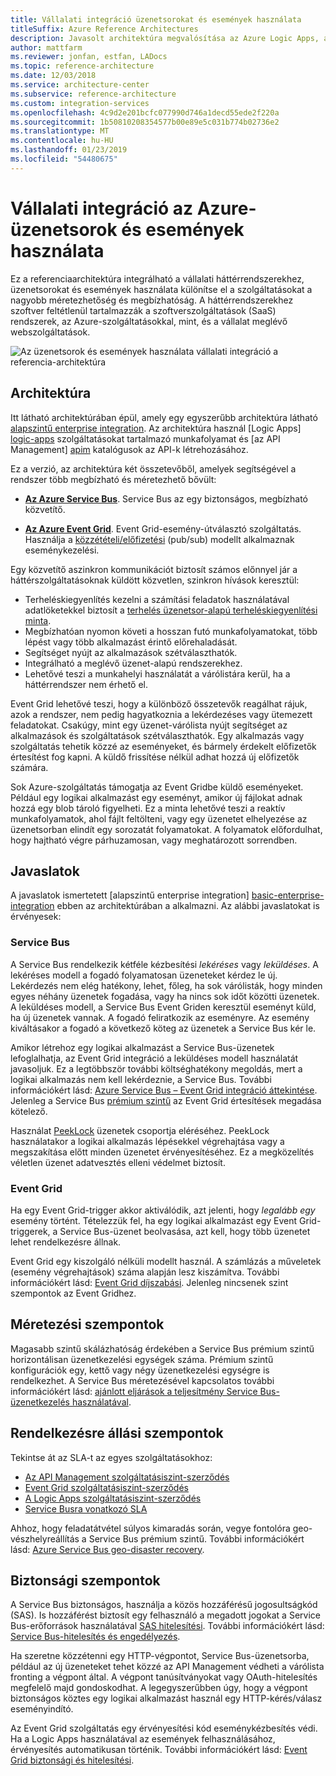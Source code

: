 ```yaml
---
title: Vállalati integráció üzenetsorokat és események használata
titleSuffix: Azure Reference Architectures
description: Javasolt architektúra megvalósítása az Azure Logic Apps, az Azure API Management, az Azure Service Bus és az Azure Event Grid, egy vállalati integrációs minta.
author: mattfarm
ms.reviewer: jonfan, estfan, LADocs
ms.topic: reference-architecture
ms.date: 12/03/2018
ms.service: architecture-center
ms.subservice: reference-architecture
ms.custom: integration-services
ms.openlocfilehash: 4c9d2e201bcfc077990d746a1decd55ede2f220a
ms.sourcegitcommit: 1b50810208354577b00e89e5c031b774b02736e2
ms.translationtype: MT
ms.contentlocale: hu-HU
ms.lasthandoff: 01/23/2019
ms.locfileid: "54480675"
---
```

# <a name="enterprise-integration-on-azure-using-message-queues-and-events"></a>Vállalati integráció az Azure-üzenetsorok és események használata

Ez a referenciaarchitektúra integrálható a vállalati háttérrendszerekhez, üzenetsorokat és események használata különítse el a szolgáltatásokat a nagyobb méretezhetőség és megbízhatóság. A háttérrendszerekhez szoftver feltétlenül tartalmazzák a szoftverszolgáltatások (SaaS) rendszerek, az Azure-szolgáltatásokkal, mint, és a vállalat meglévő webszolgáltatások.

![Az üzenetsorok és események használata vállalati integráció a referencia-architektúra](./_images/enterprise-integration-queues-events.png)

## <a name="architecture"></a>Architektúra

Itt látható architektúrában épül, amely egy egyszerűbb architektúra látható [alapszintű enterprise integration][basic-enterprise-integration]. Az architektúra használ [Logic Apps] [ logic-apps] szolgáltatásokat tartalmazó munkafolyamat és [az API Management] [ apim] katalógusok az API-k létrehozásához.

Ez a verzió, az architektúra két összetevőből, amelyek segítségével a rendszer több megbízható és méretezhető bővült:

- **[Az Azure Service Bus][service-bus]**. Service Bus az egy biztonságos, megbízható közvetítő.

- **[Az Azure Event Grid][event-grid]**. Event Grid-esemény-útválasztó szolgáltatás. Használja a [közzétételi/előfizetési](../../patterns/publisher-subscriber.md) (pub/sub) modellt alkalmaznak eseménykezelési.

Egy közvetítő aszinkron kommunikációt biztosít számos előnnyel jár a háttérszolgáltatásoknak küldött közvetlen, szinkron hívások keresztül:

- Terheléskiegyenlítés kezelni a számítási feladatok használatával adatlöketekkel biztosít a [terhelés üzenetsor-alapú terheléskiegyenlítési minta](../../patterns/queue-based-load-leveling.md).
- Megbízhatóan nyomon követi a hosszan futó munkafolyamatokat, több lépést vagy több alkalmazást érintő előrehaladását.
- Segítséget nyújt az alkalmazások szétválaszthatók.
- Integrálható a meglévő üzenet-alapú rendszerekhez.
- Lehetővé teszi a munkahelyi használatát a várólistára kerül, ha a háttérrendszer nem érhető el.

Event Grid lehetővé teszi, hogy a különböző összetevők reagálhat rájuk, azok a rendszer, nem pedig hagyatkoznia a lekérdezéses vagy ütemezett feladatokat. Csakúgy, mint egy üzenet-várólista nyújt segítséget az alkalmazások és szolgáltatások szétválaszthatók. Egy alkalmazás vagy szolgáltatás tehetik közzé az eseményeket, és bármely érdekelt előfizetők értesítést fog kapni. A küldő frissítése nélkül adhat hozzá új előfizetők számára.

Sok Azure-szolgáltatás támogatja az Event Gridbe küldő eseményeket. Például egy logikai alkalmazást egy eseményt, amikor új fájlokat adnak hozzá egy blob tároló figyelheti. Ez a minta lehetővé teszi a reaktív munkafolyamatok, ahol fájlt feltölteni, vagy egy üzenetet elhelyezése az üzenetsorban elindít egy sorozatát folyamatokat. A folyamatok előfordulhat, hogy hajtható végre párhuzamosan, vagy meghatározott sorrendben.

## <a name="recommendations"></a>Javaslatok

A javaslatok ismertetett [alapszintű enterprise integration] [ basic-enterprise-integration] ebben az architektúrában a alkalmazni. Az alábbi javaslatokat is érvényesek:

### <a name="service-bus"></a>Service Bus

A Service Bus rendelkezik kétféle kézbesítési *lekéréses* vagy *leküldéses*. A lekéréses modell a fogadó folyamatosan üzeneteket kérdez le új. Lekérdezés nem elég hatékony, lehet, főleg, ha sok várólisták, hogy minden egyes néhány üzenetek fogadása, vagy ha nincs sok időt közötti üzenetek. A leküldéses modell, a Service Bus Event Griden keresztül eseményt küld, ha új üzenetek vannak. A fogadó feliratkozik az eseményre. Az esemény kiváltásakor a fogadó a következő köteg az üzenetek a Service Bus kér le.

Amikor létrehoz egy logikai alkalmazást a Service Bus-üzenetek lefoglalhatja, az Event Grid integráció a leküldéses modell használatát javasoljuk. Ez a legtöbbször további költséghatékony megoldás, mert a logikai alkalmazás nem kell lekérdeznie, a Service Bus. További információkért lásd: [Azure Service Bus – Event Grid integráció áttekintése](/azure/service-bus-messaging/service-bus-to-event-grid-integration-concept). Jelenleg a Service Bus [prémium szintű](https://azure.microsoft.com/pricing/details/service-bus/) az Event Grid értesítések megadása kötelező.

Használat [PeekLock](/azure/service-bus-messaging/service-bus-messaging-overview#queues) üzenetek csoportja eléréséhez. PeekLock használatakor a logikai alkalmazás lépésekkel végrehajtása vagy a megszakítása előtt minden üzenetet érvényesítéséhez. Ez a megközelítés véletlen üzenet adatvesztés elleni védelmet biztosít.

### <a name="event-grid"></a>Event Grid

Ha egy Event Grid-trigger akkor aktiválódik, azt jelenti, hogy *legalább egy* esemény történt. Tételezzük fel, ha egy logikai alkalmazást egy Event Grid-triggerek, a Service Bus-üzenet beolvasása, azt kell, hogy több üzenetet lehet rendelkezésre állnak.

Event Grid egy kiszolgáló nélküli modellt használ. A számlázás a műveletek (esemény végrehajtások) száma alapján lesz kiszámítva. További információkért lásd: [Event Grid díjszabási](https://azure.microsoft.com/pricing/details/event-grid/). Jelenleg nincsenek szint szempontok az Event Gridhez.

## <a name="scalability-considerations"></a>Méretezési szempontok

Magasabb szintű skálázhatóság érdekében a Service Bus prémium szintű horizontálisan üzenetkezelési egységek száma. Prémium szintű konfigurációk egy, kettő vagy négy üzenetkezelési egységre is rendelkezhet. A Service Bus méretezésével kapcsolatos további információkért lásd: [ajánlott eljárások a teljesítmény Service Bus-üzenetkezelés használatával](/azure/service-bus-messaging/service-bus-performance-improvements).

## <a name="availability-considerations"></a>Rendelkezésre állási szempontok

Tekintse át az SLA-t az egyes szolgáltatásokhoz:

- [Az API Management szolgáltatásiszint-szerződés][apim-sla]
- [Event Grid szolgáltatásiszint-szerződés][event-grid-sla]
- [A Logic Apps szolgáltatásiszint-szerződés][logic-apps-sla]
- [Service Busra vonatkozó SLA][sb-sla]

Ahhoz, hogy feladatátvétel súlyos kimaradás során, vegye fontolóra geo-vészhelyreállítás a Service Bus prémium szintű. További információkért lásd: [Azure Service Bus geo-disaster recovery](/azure/service-bus-messaging/service-bus-geo-dr).

## <a name="security-considerations"></a>Biztonsági szempontok

A Service Bus biztonságos, használja a közös hozzáférésű jogosultságkód (SAS). Is hozzáférést biztosít egy felhasználó a megadott jogokat a Service Bus-erőforrások használatával [SAS hitelesítési](/azure/service-bus-messaging/service-bus-sas). További információkért lásd: [Service Bus-hitelesítés és engedélyezés](/azure/service-bus-messaging/service-bus-authentication-and-authorization).

Ha szeretne közzétenni egy HTTP-végpontot, Service Bus-üzenetsorba, például az új üzeneteket tehet közzé az API Management védheti a várólista fronting a végpont által. A végpont tanúsítványokat vagy OAuth-hitelesítés megfelelő majd gondoskodhat. A legegyszerűbben úgy, hogy a végpont biztonságos köztes egy logikai alkalmazást használ egy HTTP-kérés/válasz eseményindító.

Az Event Grid szolgáltatás egy érvényesítési kód eseménykézbesítés védi. Ha a Logic Apps használatával az események felhasználásához, érvényesítés automatikusan történik. További információkért lásd: [Event Grid biztonsági és hitelesítési](/azure/event-grid/security-authentication).

[apim]: /azure/api-management
[apim-sla]: https://azure.microsoft.com/support/legal/sla/api-management/
[event-grid]: /azure/event-grid/
[event-grid-sla]: https://azure.microsoft.com/support/legal/sla/event-grid
[logic-apps]: /azure/logic-apps/logic-apps-overview
[logic-apps-sla]: https://azure.microsoft.com/support/legal/sla/logic-apps
[sb-sla]: https://azure.microsoft.com/support/legal/sla/service-bus/
[service-bus]: /azure/service-bus-messaging/
[basic-enterprise-integration]: ./basic-enterprise-integration.md
